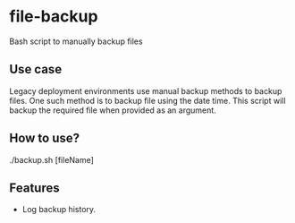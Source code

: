 # file-backup
Bash script to manually backup files

## Use case
Legacy deployment environments use manual backup methods to backup files. One such method is to backup file using the date time. This script will backup the required file when provided as an argument.

## How to use?
./backup.sh [fileName]

## Features
- Log backup history.
